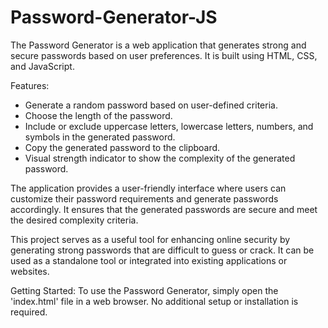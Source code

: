 # Password-Generator-JS
The Password Generator is a web application that generates strong and secure passwords based on user preferences. It is built using HTML, CSS, and JavaScript.

Features:
- Generate a random password based on user-defined criteria.
- Choose the length of the password.
- Include or exclude uppercase letters, lowercase letters, numbers, and symbols in the generated password.
- Copy the generated password to the clipboard.
- Visual strength indicator to show the complexity of the generated password.

The application provides a user-friendly interface where users can customize their password requirements and generate passwords accordingly. It ensures that the generated passwords are secure and meet the desired complexity criteria.

This project serves as a useful tool for enhancing online security by generating strong passwords that are difficult to guess or crack. It can be used as a standalone tool or integrated into existing applications or websites.

Getting Started:
To use the Password Generator, simply open the 'index.html' file in a web browser. No additional setup or installation is required.

